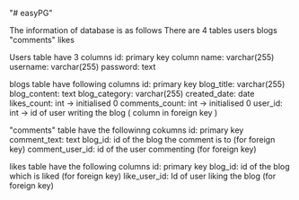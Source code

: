 "# easyPG" 

The information of database is as follows
There are 4 tables 
    users
    blogs
    "comments"
    likes

Users table have 3 columns
    id: primary key column
    name: varchar(255)
    username: varchar(255)
    password: text

blogs table have following columns
    id: primary key
    blog_title: varchar(255)
    blog_content: text
    blog_category: varchar(255)
    created_date: date
    likes_count: int -> initialised 0
    comments_count: int -> initialised 0
    user_id: int -> id of user writing the blog ( column in foreign key )

"comments" table have the followinng cokumns
    id: primary key
    comment_text: text
    blog_id: id of the blog the comment is to (for foreign key)
    comment_user_id: id of the user commenting (for foreign key)

likes table have the following columns
    id: primary key
    blog_id: id of the blog which is liked (for foreign key)
    like_user_id: Id of user liking the blog (for foreign key)



